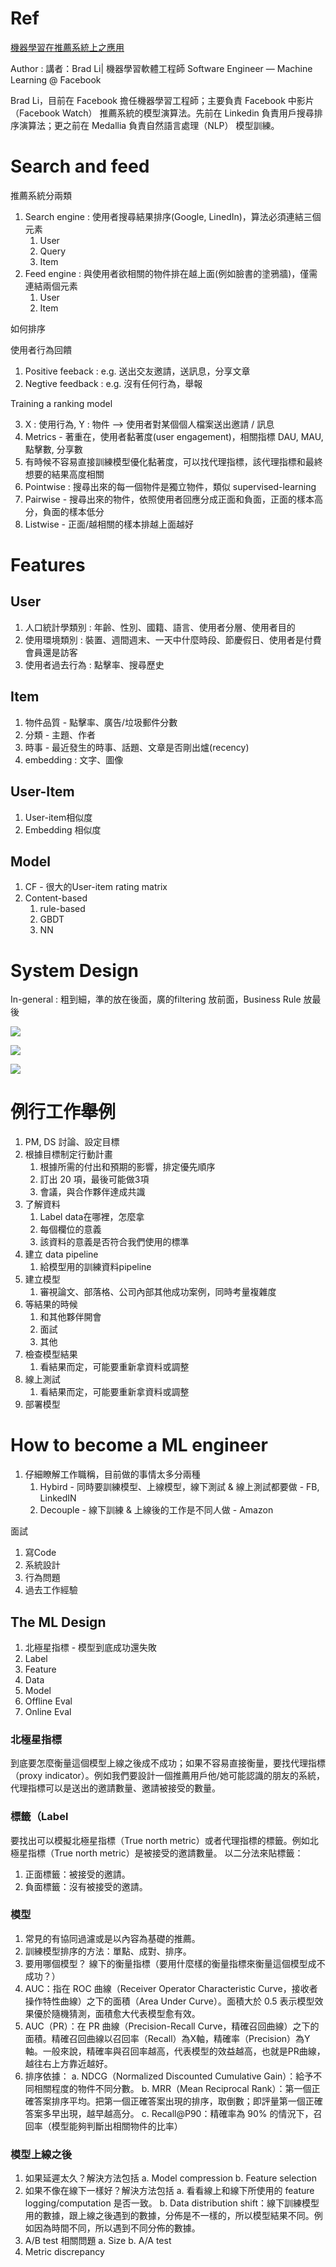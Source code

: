 # Ref


[機器學習在推薦系統上之應用](https://medium.com/twdsmeetup/%E6%A9%9F%E5%99%A8%E5%AD%B8%E7%BF%92%E5%9C%A8%E6%8E%A8%E8%96%A6%E7%B3%BB%E7%B5%B1%E4%B8%8A%E4%B9%8B%E6%87%89%E7%94%A8-80ed845ecbfe)

Author : 講者：Brad Li| 機器學習軟體工程師 Software Engineer — Machine Learning @ Facebook

Brad Li，目前在 Facebook 擔任機器學習工程師；主要負責 Facebook 中影片 （Facebook Watch） 推薦系統的模型演算法。先前在 Linkedin 負責用戶搜尋排序演算法；更之前在 Medallia 負責自然語言處理（NLP） 模型訓練。


# Search and feed

推薦系統分兩類

1. Search engine : 使用者搜尋結果排序(Google, LinedIn)，算法必須連結三個元素
   1. User
   2. Query
   3. Item
2. Feed engine : 與使用者欲相關的物件排在越上面(例如臉書的塗鴉牆)，僅需連結兩個元素
   1. User
   2. Item

如何排序

使用者行為回饋

1. Positive feeback : e.g. 送出交友邀請，送訊息，分享文章
2. Negtive feedback : e.g. 沒有任何行為，舉報

Training a ranking model

3. X : 使用行為, Y : 物件 --> 使用者對某個個人檔案送出邀請 / 訊息
4. Metrics - 著重在，使用者黏著度(user engagement)，相關指標 DAU, MAU, 點擊數, 分享數
5. 有時候不容易直接訓練模型優化黏著度，可以找代理指標，該代理指標和最終想要的結果高度相關
6. Pointwise : 搜尋出來的每一個物件是獨立物件，類似 supervised-learning
7. Pairwise - 搜尋出來的物件，依照使用者回應分成正面和負面，正面的樣本高分，負面的樣本低分
8. Listwise - 正面/越相關的樣本排越上面越好

# Features

## User

1. 人口統計學類別 : 年齡、性別、國籍、語言、使用者分層、使用者目的
2. 使用環境類別 : 裝置、週間週末、一天中什麼時段、節慶假日、使用者是付費會員還是訪客
3. 使用者過去行為 : 點擊率、搜尋歷史

## Item

1. 物件品質 - 點擊率、廣告/垃圾郵件分數
2. 分類 - 主題、作者
3. 時事 - 最近發生的時事、話題、文章是否剛出爐(recency)
4. embedding : 文字、圖像

## User-Item 

1. User-item相似度
2. Embedding 相似度

## Model

1. CF - 很大的User-item rating matrix
2. Content-based
   1. rule-based
   2. GBDT
   3. NN

# System Design

In-general : 粗到細，準的放在後面，廣的filtering 放前面，Business Rule 放最後

<img src='assets/mlfb_1.png'></img>


<img src='assets/mlfb_2.png'></img>

<img src='assets/mlfb_3.png'></img>


# 例行工作舉例

1. PM, DS 討論、設定目標
2. 根據目標制定行動計畫
   1. 根據所需的付出和預期的影響，排定優先順序
   2. 訂出 20 項，最後可能做3項
   3. 會議，與合作夥伴達成共識
3. 了解資料
   1. Label data在哪裡，怎麼拿
   2. 每個欄位的意義
   3. 該資料的意義是否符合我們使用的標準
4. 建立 data pipeline
   1. 給模型用的訓練資料pipeline
5. 建立模型
   1. 審視論文、部落格、公司內部其他成功案例，同時考量複雜度
6. 等結果的時候
   1. 和其他夥伴開會
   2. 面試
   3. 其他
7. 檢查模型結果
   1. 看結果而定，可能要重新拿資料或調整
8. 線上測試
   1. 看結果而定，可能要重新拿資料或調整
9. 部署模型

# How to become a ML engineer

1. 仔細瞭解工作職稱，目前做的事情太多分兩種 
   1. Hybird - 同時要訓練模型、上線模型，線下測試 & 線上測試都要做 - FB, LinkedIN
   2. Decouple - 線下訓練 & 上線後的工作是不同人做 - Amazon

面試

1. 寫Code
2. 系統設計
3. 行為問題
4. 過去工作經驗

## The ML Design

1. 北極星指標 - 模型到底成功還失敗
2. Label
3. Feature
4. Data
5. Model
6. Offline Eval
7. Online Eval

### 北極星指標

到底要怎麼衡量這個模型上線之後成不成功；如果不容易直接衡量，要找代理指標（proxy indicator）。例如我們要設計一個推薦用戶他/她可能認識的朋友的系統，代理指標可以是送出的邀請數量、邀請被接受的數量。


### 標籤（Label
要找出可以模擬北極星指標（True north metric）或者代理指標的標籤。例如北極星指標（True north metric）是被接受的邀請數量。
以二分法來貼標籤：
1. 正面標籤：被接受的邀請。
2. 負面標籤：沒有被接受的邀請。

### 模型

1. 常見的有協同過濾或是以內容為基礎的推薦。
2. 訓練模型排序的方法：單點、成對、排序。
3. 要用哪個模型？
線下的衡量指標（要用什麼樣的衡量指標來衡量這個模型成不成功？）
1. AUC：指在 ROC 曲線（Receiver Operator Characteristic Curve，接收者操作特性曲線）之下的面積（Area Under Curve）。面積大於 0.5 表示模型效果優於隨機猜測，面積愈大代表模型愈有效。
2. AUC（PR）：在 PR 曲線（Precision-Recall Curve，精確召回曲線）之下的面積。精確召回曲線以召回率（Recall）為X軸，精確率（Precision）為Y軸。一般來說，精確率與召回率越高，代表模型的效益越高，也就是PR曲線，越往右上方靠近越好。
3. 排序依據：
a. NDCG（Normalized Discounted Cumulative Gain）：給予不同相關程度的物件不同分數。
b. MRR（Mean Reciprocal Rank）：第一個正確答案排序平均。把第一個正確答案出現的排序，取倒數；即評量第一個正確答案多早出現，越早越高分。
c. Recall@P90：精確率為 90% 的情況下，召回率（模型能夠判斷出相關物件的比率）

### 模型上線之後

1. 如果延遲太久？解決方法包括
a. Model compression
b. Feature selection
2. 如果不像在線下一樣好？解決方法包括
a. 看看線上和線下所使用的 feature logging/computation 是否一致。
b. Data distribution shift：線下訓練模型用的數據，跟上線之後遇到的數據，分佈是不一樣的，所以模型結果不同。例如因為時間不同，所以遇到不同分佈的數據。
3. A/B test 相關問題
a. Size
b. A/A test
4. Metric discrepancy